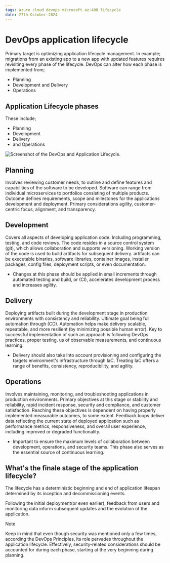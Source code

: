 ```yaml
---
tags: azure cloud devops microsoft az-400 lifecycle
date: 27th-October-2024
---
```


# DevOps application lifecycle

Primary target is optimizing application lifecycle management.  In example; migrations from an existing app to a new app with updated features requires revisiting every phase of the lifecycle.  DevOps can alter how each phase is implemented from;
  - Planning
  - Development and Delivery
  - Operations

## Application Lifecycle phases

These include;
- Planning
- Development
- Delivery
- and Operations

![Screenshot of the DevOps and Application Lifecycle.](https://learn.microsoft.com/en-us/training/wwl-azure/discover-devops/media/5-devops-lifecycle.png)

## Planning

Involves reviewing customer needs, to outline and define features and capabilities of the software to be developed.  Software can range from individual microservices to portfolios consisting of multiple products.  Outcome defines requirements, scope and milestones for the applications development and deployment.  Primary considerations agility, customer-centric focus, alignment, and transparency.

## Development

Covers all aspects of developing application code.  Including programming, testing, and code reviews.  The code resides in a source control system (git), which allows collaboration and supports versioning.  Working version of the code is used to build artifacts for subsequent delivery.  artifacts can be executable binaries, software libraries, container images, installer packages, config files, deployment scripts, or even documentation.
- Changes at this phase should be applied in small increments through automated testing and build, or (CI), accelerates development process and increases agility.

## Delivery

Deploying artifacts built during the development stage in production environments with consistency and reliability.  Ultimate goal being full automation through (CD). Automation helps make delivery scalable, repeatable, and more resilient (by minimizing possible human error).  Key to successful implementation of such an approach is following DevOps practices, proper testing, us of observable measurements, and continuous learning.
- Delivery should also take into account provisioning and configuring the targets environment's infrastructure through IaC.  Treating IaC offers a range of benefits, consistency, reproducibility, and agility.


## Operations

Involves maintaining, monitoring, and troubleshooting applications in production environments.  Primary objectives at this stage or stability and reliability, rapid incident response, security and compliance, and customer satisfaction.  Reaching these objectives is dependent on having properly implemented measurable outcomes, to some extent.  Feedback loops deliver data reflecting the current state of deployed application such as performance metrics, responsiveness, and overall user experience, including improved or degraded functionality.
- Important to ensure the maximum levels of collaboration between development, operations, and security teams.  This phase also serves as the essential source of continuous learning.

## What's the finale stage of the application lifecycle?

The lifecycle has a deterministic beginning and end of application lifespan determined by its inception and decommissioning events.  

Following the initial deployment(or even earlier), feedback from users and monitoring data inform subsequent updates and the evolution of the application.

>[!note]
>Keep in mind that even though security was mentioned only a few times, according the DevOps Principles, its role pervades throughout the application lifecycle.  Effectively, security-related considerations should be accounted for during each phase, starting at the very beginning during planning.



